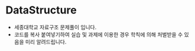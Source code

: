 # DataStructure

- 세종대학교 자료구조 문제풀이 입니다.
- 코드를 복사 붙여넣기하여 실습 및 과제에 이용한 경우 학칙에 의해 처벌받을 수 있음을 미리 알려드립니다.
